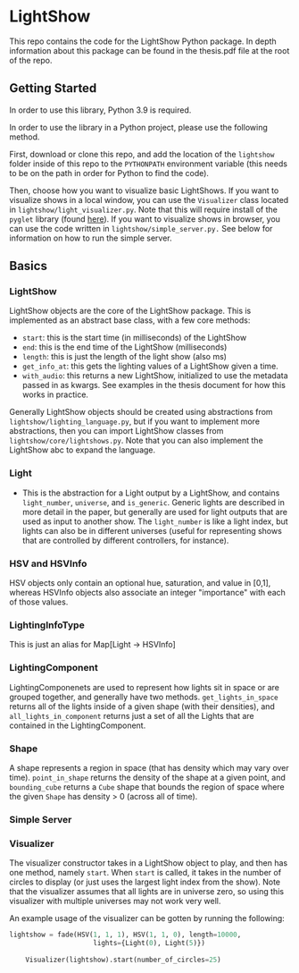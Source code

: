 # LightShow

This repo contains the code for the LightShow Python package. In depth information about this package can be found in the thesis.pdf file at the root of the repo.

## Getting Started

In order to use this library, Python 3.9 is required.

In order to use the library in a Python project, please use the following method.

First, download or clone this repo, and add the location of the `lightshow` folder inside of this repo to the `PYTHONPATH` environment variable (this needs to be on the path in order for Python to find the code).

Then, choose how you want to visualize basic LightShows. If you want to visualize shows in a local window, you can use the `Visualizer` class located in `lightshow/light_visualizer.py`. Note that this will require install of the `pyglet` library (found [here](https://pyglet.org/)). If you want to visualize shows in browser, you can use the code written in `lightshow/simple_server.py.` See below for information on how to run the simple server.


## Basics

### LightShow

LightShow objects are the core of the LightShow package. This is implemented as an abstract base class, with a few core methods:
* `start`: this is the start time (in milliseconds) of the LightShow
* `end`: this is the end time of the LightShow (milliseconds)
* `length`: this is just the length of the light show (also ms)
* `get_info_at`: this gets the lighting values of a LightShow given a time.
* `with_audio`: this returns a new LightShow, initialized to use the metadata passed in as kwargs. See examples in the thesis document for how this works in practice.

Generally LightShow objects should be created using abstractions from `lightshow/lighting_language.py`, but if you want to implement more abstractions, then you can import LightShow classes from `lightshow/core/lightshows.py`. Note that you can also implement the LightShow abc to expand the language.

### Light

* This is the abstraction for a Light output by a LightShow, and contains `light_number`, `universe`, and `is_generic`. Generic lights are described in more detail in the paper, but generally are used for light outputs that are used as input to another show. The `light_number` is like a light index, but lights can also be in different universes (useful for representing shows that are controlled by different controllers, for instance).

### HSV and HSVInfo

HSV objects only contain an optional hue, saturation, and value in [0,1], whereas HSVInfo objects also associate an integer "importance" with each of those values.

### LightingInfoType

This is just an alias for Map[Light -> HSVInfo]

### LightingComponent

LightingComponenets are used to represent how lights sit in space or are grouped together, and generally have two methods. `get_lights_in_space` returns all of the lights inside of a given shape (with their densities), and `all_lights_in_component` returns just a set of all the Lights that are contained in the LightingComponent.

### Shape

A shape represents a region in space (that has density which may vary over time). `point_in_shape` returns the density of the shape at a given point, and `bounding_cube` returns a `Cube` shape that bounds the region of space where the given `Shape` has density > 0 (across all of time).

### Simple Server

### Visualizer

The visualizer constructor takes in a LightShow object to play, and then has one method, namely `start`. When `start` is called, it takes in the number of circles to display (or just uses the largest light index from the show). Note that the visualizer assumes that all lights are in universe zero, so using this visualizer with multiple universes may not work very well.

An example usage of the visualizer can be gotten by running the following:
```py
lightshow = fade(HSV(1, 1, 1), HSV(1, 1, 0), length=10000,
                     lights={Light(0), Light(5)})
    
    Visualizer(lightshow).start(number_of_circles=25)
```
